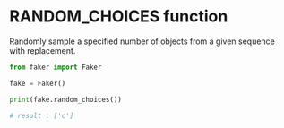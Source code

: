 # **RANDOM_CHOICES** function

Randomly sample a specified number of objects from a given sequence with replacement.

```py
from faker import Faker

fake = Faker()

print(fake.random_choices())

# result : ['c']
```
